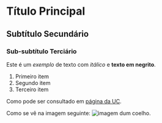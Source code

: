 # Título Principal

## Subtítulo Secundário

### Sub-subtítulo Terciário

Este é um *exemplo* de texto com *itálico* e **texto em negrito**.

1. Primeiro item
2. Segundo item
3. Terceiro item

Como pode ser consultado em [página da UC](http://www.uc.pt).

Como se vê na imagem seguinte: ![imagem dum coelho](http://www.coellho.com).